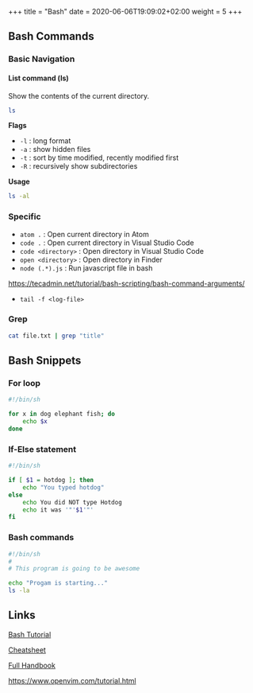 +++
title = "Bash"
date = 2020-06-06T19:09:02+02:00
weight = 5
+++

## Bash Commands

### Basic Navigation

#### List command (ls)

Show the contents of the current directory.
```bash
ls
```

**Flags**
- `-l` : long format
- `-a` : show hidden files
- `-t` : sort by time modified, recently modified first
- `-R` : recursively show subdirectories

**Usage**
```bash
ls -al
```




### Specific

- `atom .` : Open current directory in Atom
- `code .` : Open current directory in Visual Studio Code 
- `code <directory>` : Open directory in Visual Studio Code
- `open <directory>` : Open directory in Finder
- `node (.*).js` : Run javascript file in bash

https://tecadmin.net/tutorial/bash-scripting/bash-command-arguments/

- `tail -f <log-file>`

### Grep

```bash
cat file.txt | grep "title"
```

## Bash Snippets

### For loop

```bash
#!/bin/sh

for x in dog elephant fish; do
	echo $x
done
```

### If-Else statement

```bash
#!/bin/sh

if [ $1 = hotdog ]; then
	echo "You typed hotdog"
else
	echo You did NOT type Hotdog
	echo it was '"'$1'"'
fi
```

### Bash commands

```bash
#!/bin/sh
#
# This program is going to be awesome

echo "Progam is starting..."
ls -la
```

## Links

[Bash Tutorial](https://www.taniarascia.com/how-to-create-and-use-bash-scripts/)

[Cheatsheet](https://devhints.io/bash)

[Full Handbook](https://www.freecodecamp.org/news/the-linux-commands-handbook/)

https://www.openvim.com/tutorial.html